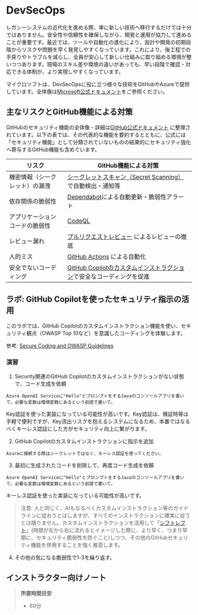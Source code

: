 # DevSecOps

レガシーシステムの近代化を進める際、単に新しい技術へ移行するだけでは十分ではありません。安全性や信頼性を確保しながら、開発と運用が協力して進めることが重要です。最近では、ツールや自動化の進化により、設計や開発の初期段階からリスクや問題を早く発見しやすくなっています。これにより、後工程での手戻りやトラブルを減らし、全員が安心して新しい仕組みに取り組める環境が整いつつあります。現場のスキル差や環境の違いがあっても、早い段階で確認・対応できる体制が、より実現しやすくなっています。

マイクロソフトは、DevSecOpsに役に立つ様々な技術をGitHubやAzureで提供しています。全体像は[Microsoft公式ドキュメント](https://azure.microsoft.com/ja-jp/solutions/devsecops)をご参照ください。


## 主なリスクとGitHub機能による対策

GitHubのセキュリティ機能の全体像・詳細は[GitHub公式ドキュメント](https://docs.github.com/ja/enterprise-cloud@latest/code-security/getting-started/github-security-features>) に整理されています。以下の表では、その代表的な機能を要約するとともに、公式には「セキュリティ機能」として分類されていないものの結果的にセキュリティ強化へ寄与するGitHub機能も含めています。

| リスク | GitHub機能による対策 |
|--------|----------------------|
| 機密情報（シークレット）の漏洩 | [シークレットスキャン（Secret Scanning）](https://docs.github.com/ja/enterprise-cloud@latest/code-security/secret-scanning/introduction/about-secret-scanning)で自動検出・通知等|
| 依存関係の脆弱性 | [Dependabot](https://docs.github.com/ja/enterprise-cloud@latest/code-security/dependabot/ecosystems-supported-by-dependabot/supported-ecosystems-and-repositories)による自動更新・脆弱性アラート |
| アプリケーションコードの脆弱性 | [CodeQL](https://docs.github.com/ja/enterprise-cloud@latest/code-security/code-scanning/introduction-to-code-scanning/about-code-scanning-with-codeql) |
| レビュー漏れ | [プルリクエストレビュー](https://docs.github.com/ja/enterprise-cloud@latest/pull-requests/collaborating-with-pull-requests/proposing-changes-to-your-work-with-pull-requests/requesting-a-pull-request-review) によるレビューの徹底 |
| 人的ミス | [GitHub Actions](https://docs.github.com/ja/enterprise-cloud@latest/actions/get-started/understand-github-actions) による自動化 |
| 安全でないコーディング | [GitHub Copilotのカスタムインストラクション](https://docs.github.com/ja/enterprise-cloud@latest/copilot/how-tos/configure-custom-instructions/add-repository-instructions)で安全なコーディングを促進 |

## ラボ: GitHub Copilotを使ったセキュリティ指示の活用

このラボでは、GitHub Copilotのカスタムインストラクション機能を使い、セキュリティ観点（OWASP Top 10など）を意識したコーディングを体験します。

参考: [Secure Coding and OWASP Guidelines](https://github.com/github/awesome-copilot/blob/main/instructions/security-and-owasp.instructions.md)

### 演習
1. Security関連のGitHub Copilotのカスタムインストラクションがない状態で、コード生成を依頼
```
Azure OpenAI Serviceに"Hello"とプロンプトをするJavaのコンソールアプリを書いて。必要な変数は環境変数にあるという前提で書いて。
```
Key認証を使った実装になっている可能性が高いです。Key認証は、検証時等は手軽で便利ですが、Key流出リスクを抱えるシステムになるため、本番ではなるべくキーレス認証にした方がセキュリティ向上に繋がります。

2. GitHub Copilotのカスタムインストラクションに指示を追加
```
Azureに接続する際はシークレットではなく、キーレス認証を使ってください。
```

3. 最初に生成されたコードを削除して、再度コード生成を依頼
```
Azure OpenAI Serviceに"Hello"とプロンプトをするJavaのコンソールアプリを書いて。必要な変数は環境変数にあるという前提で書いて。
```
キーレス認証を使った実装になっている可能性が高いです。
> 注意: 人と同じく、AIもなるべくカスタムインストラクション等のガイドラインに従おうとはしますが、すべてのインストラクションに確実に従うとは限りません。カスタムインストラクションを活用して「[シフトレフト](https://azure.microsoft.com/ja-jp/solutions/devsecops)」(時間が左から右に流れるとイメージした際に、より早く、つまり早期に、セキュリティ脆弱性を防ぐこと)しつつ、その他のGitHubセキュリティ機能を併用することを強く推奨します。
4. その他の気になる脆弱性で1-3を繰り返す。

## インストラクター向けノート
> **所要時間目安**
> - 60分


